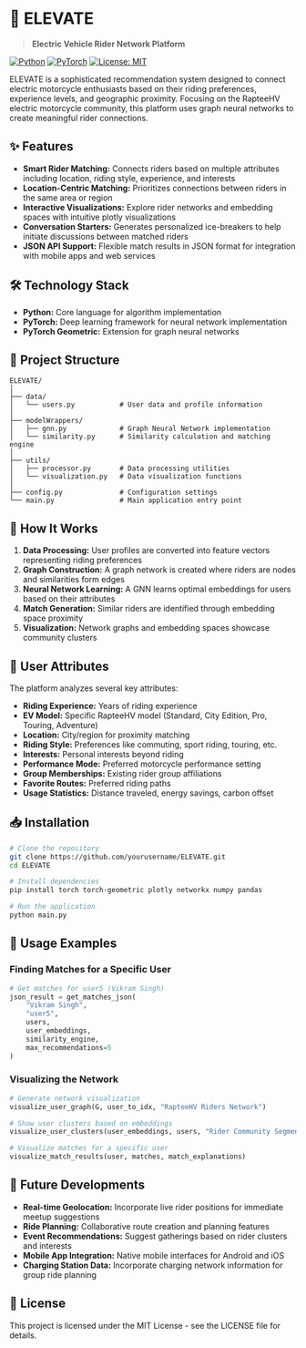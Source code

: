 # 🔋 ELEVATE

> **Electric Vehicle Rider Network Platform**

[![Python](https://img.shields.io/badge/Python-3.7+-blue.svg)](https://www.python.org/)
[![PyTorch](https://img.shields.io/badge/PyTorch-1.9+-ee4c2c.svg)](https://pytorch.org/)
[![License: MIT](https://img.shields.io/badge/License-MIT-yellow.svg)](https://opensource.org/licenses/MIT)

ELEVATE is a sophisticated recommendation system designed to connect electric motorcycle enthusiasts based on their riding preferences, experience levels, and geographic proximity. Focusing on the RapteeHV electric motorcycle community, this platform uses graph neural networks to create meaningful rider connections.

## ✨ Features

- **Smart Rider Matching:** Connects riders based on multiple attributes including location, riding style, experience, and interests
- **Location-Centric Matching:** Prioritizes connections between riders in the same area or region
- **Interactive Visualizations:** Explore rider networks and embedding spaces with intuitive plotly visualizations
- **Conversation Starters:** Generates personalized ice-breakers to help initiate discussions between matched riders
- **JSON API Support:** Flexible match results in JSON format for integration with mobile apps and web services

## 🛠️ Technology Stack

- **Python:** Core language for algorithm implementation
- **PyTorch:** Deep learning framework for neural network implementation
- **PyTorch Geometric:** Extension for graph neural networks

## 📁 Project Structure

```
ELEVATE/
│
├── data/
│   └── users.py           # User data and profile information
│
├── modelWrappers/
│   ├── gnn.py             # Graph Neural Network implementation
│   └── similarity.py      # Similarity calculation and matching engine
│
├── utils/
│   ├── processor.py       # Data processing utilities 
│   └── visualization.py   # Data visualization functions
│
├── config.py              # Configuration settings
└── main.py                # Main application entry point
```

## 🔄 How It Works

1. **Data Processing:** User profiles are converted into feature vectors representing riding preferences
2. **Graph Construction:** A graph network is created where riders are nodes and similarities form edges
3. **Neural Network Learning:** A GNN learns optimal embeddings for users based on their attributes
4. **Match Generation:** Similar riders are identified through embedding space proximity
5. **Visualization:** Network graphs and embedding spaces showcase community clusters

## 👤 User Attributes

The platform analyzes several key attributes:

- **Riding Experience:** Years of riding experience
- **EV Model:** Specific RapteeHV model (Standard, City Edition, Pro, Touring, Adventure)
- **Location:** City/region for proximity matching
- **Riding Style:** Preferences like commuting, sport riding, touring, etc.
- **Interests:** Personal interests beyond riding
- **Performance Mode:** Preferred motorcycle performance setting
- **Group Memberships:** Existing rider group affiliations
- **Favorite Routes:** Preferred riding paths
- **Usage Statistics:** Distance traveled, energy savings, carbon offset

## 📥 Installation

```bash
# Clone the repository
git clone https://github.com/yourusername/ELEVATE.git
cd ELEVATE

# Install dependencies
pip install torch torch-geometric plotly networkx numpy pandas

# Run the application
python main.py
```

## 🚀 Usage Examples

### Finding Matches for a Specific User

```python
# Get matches for user5 (Vikram Singh)
json_result = get_matches_json(
    "Vikram Singh", 
    "user5", 
    users, 
    user_embeddings, 
    similarity_engine, 
    max_recommendations=5
)
```

### Visualizing the Network

```python
# Generate network visualization
visualize_user_graph(G, user_to_idx, "RapteeHV Riders Network")

# Show user clusters based on embeddings
visualize_user_clusters(user_embeddings, users, "Rider Community Segments")

# Visualize matches for a specific user
visualize_match_results(user, matches, match_explanations)
```

## 🔮 Future Developments

- **Real-time Geolocation:** Incorporate live rider positions for immediate meetup suggestions
- **Ride Planning:** Collaborative route creation and planning features
- **Event Recommendations:** Suggest gatherings based on rider clusters and interests
- **Mobile App Integration:** Native mobile interfaces for Android and iOS
- **Charging Station Data:** Incorporate charging network information for group ride planning

## 📄 License

This project is licensed under the MIT License - see the LICENSE file for details.